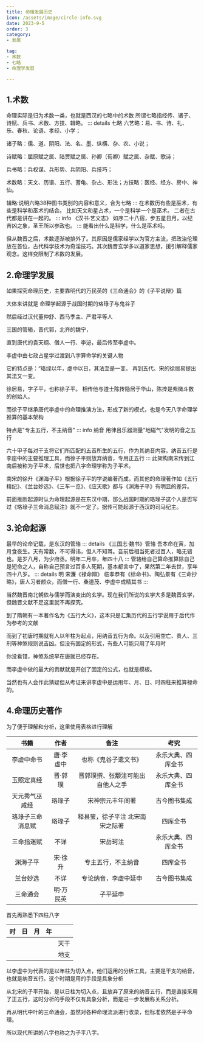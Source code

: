 ```yaml
---
title: 命理发展历史
icon: /assets/image/circle-info.svg
date: 2023-9-5
order: 3
category:
- 发展

tag:
- 术数
- 七略
- 命理学发展

---
```


## 1.术数

命理实际是归为术数一类，也就是西汉的七略中的术数
所谓七略指经传、诸子、诗赋、兵书、术数、方技、辑略。
::: details 七略
六艺略：易、书、诗、礼、乐、春秋、论语、孝经、小学；

诸子略：儒、道、阴阳、法、名、墨、纵横、杂、农、小说；

诗赋略：屈原赋之属、陆贾赋之属、孙卿（荀卿）赋之属、杂赋、歌诗；

兵书略：兵权谋、兵形势、兵阴阳、兵技巧；

术数略：天文、历谱、五行、蓍龟、杂占、形法；方技略：医经、经方、房中、神仙。

辑略:说明六略38种图书类别的内容和意义，合为七略
:::
在术数历有些是巫术，有些是科学和巫术的结合。
比如天文和星占术，一个是科学一个是巫术。
二者在古代都是讲在一起的。
::: info 《汉书·艺文志》
如序二十八宿，步五星日月，以纪吉凶之象，圣王所以参政也。
:::
能看出什么是科学，什么是巫术吗。

但从魏晋之后，术数逐渐被排外了。其原因是儒家经学以为官方主流，把政治伦理放在首位，古代科学技术为奇淫技巧。其次魏晋玄学多以道家思想，援引解释儒家观念。这样变限制了术数的发展。

## 2.命理学发展

如果探究命理历史，主要靠明代的万民英的《三命通会》的《子平说辩》篇

大体来讲就是
命理学起源于战国时期的珞琭子与鬼谷子

然后经过汉代董仲舒、西马季主、严君平等人

三国的管辂，晋代郭，北齐的魏宁，

直到唐代的袁天纲、僧人一行、李泌，最后传至李虚中。

李虚中由七政占星学过渡到八字算命学的关键人物

它的特点是：“珞绿以年，虚中以日，其法至是一变。
再到五代、宋的徐居易提出其法又一变。

徐居易，字子平，也称徐子平。
相传他与道士陈抟隐居于华山，陈抟是紫微斗数的创始人。

而徐子平继承唐代李虚中的命理推演方法，形成了新的模式，也是今天八字命理学推算的基本架构

特点是"专主五行，不主纳音"
::: info 纳音
用律吕乐器测量"地磁气"发明的音之五行

六十甲子每对干支将它们所匹配的五音所生的五行，作为其纳音内容。纳音五行是李座中的主要推理工具，而徐子平则放弃纳音，专用正五行
:::
此架构南宋传到江南后被称为子平术，后世也把八字命理学称为子平术。

南宋的徐升《渊海子平》根据徐子平的学说编著而成，而其他的命理著作如《五行精纪》、《兰台妙选》、《三车一览》、《应天歌》都与《渊海子平》有明显的差异。

前面推断起源时认为命理起源是在东汉中期，那么战国时期的珞琭子这个人是否写过《珞琭子三命消息赋注》就不一定了。据传可能起源于西汉的司马纪主。

## 3.论命起源

最早的论命记载，是东汉的管辂
::: details 《三国志·魏书》管辂
吾本命在寅，加月食夜生。天有常数，不可得讳，但人不知耳。吾前后相当死者过百人，略无错也。是岁八月，为少府丞。明年二月卒，年四十八
::: 
管辂给自己算命推算除自己是短命之人，自称自己预言过百多人死期，基本都言中了，果然第二年去世，享年四十八岁。
::: details 明 宋濂《禄命辩》
临孝恭有《标命书》、陶弘景有《三命抄略》，唐人习者颜众，而僧一行、桑道茂、李虚中成精其书
:::

当然魏晋南北朝依与儒学而演变出的玄学。现在我们所说的玄学大多是魏晋玄学，但魏晋文献不足这里就不再探究。

到了隋朝有一本著作名为《五行大义》，这本只是汇集历代的五行学说用于后代作为参考的文献

而到了初唐时期就有人以年柱为起点，用纳音五行为命。以及引用空亡、贵人、三刑等神煞规则说吉凶。但没有固定的形式，有些人可能只用了年月时

你没看错，神煞系统早在唐就已经存在。

而李虚中做的最大的贡献就是开创了固定的公式，也就是模板。

当然也有人会作此猜疑但从考证来讲李虚中是运用年、月、日、时四柱来推算禄命的。

## 4.命理历史著作

为了便于理解和分析，这里使用表格进行理解

| 书籍       | 作者    | 备注               | 考究        |
|:--------:|:-----:|:----------------:|:---------:|
| 李虚中命书    | 唐·李虚中 | 也称《鬼谷子遗文书》       | 永乐大典、四库全书 |
| 玉照定真经    | 晋·郭璞  | 晋郭璞撰、张颙注可能出自他人之手 | 永乐大典、四库全书 |
| 天元秀气巫咸经  | 珞琭子   | 宋神宗元丰年间著         | 古今图书集成    |
| 珞琭子三命消息赋 | 珞琭子   | 释县莹，徐子平注 北宋南宋之际著 | 四库全书      |
| 三命指迷赋    | 不详    | 宋岳珂注             | 永乐大典、四库全书 |
| 渊海子平     | 宋·徐升  | 专主五行，不主纳音        | 四库全书      |
| 兰台妙选     | 不详    | 专论纳音，李虚中延申       | 古今图书集成    |
| 三命通会     | 明·万民英 | 子平延申             |           |

首先再熟悉下四柱八字

| 时   | 日   | 月   | 年   |     |
|:---:|:---:|:---:|:---:|:---:|
|     |     |     |     | 天干  |
|     |     |     |     | 地支  |

以李虚中为代表的是以年柱为切入点，他们运用的分析工具，主要是干支的纳音，也就是纳音五行。这个时期是用的手段是具象分析

从北宋的子平开始，是以日柱为切入点，且放弃了原来的纳音五行，而是直接采用了正五行，这时分析的手段不仅有具象分析，而是进一步发展称关系分析。

再从明代中叶的三命通会，虽然对各种命理流派进行收录，但标准依然是子平命理。

所以现代所讲的八字也称之为子平八字。


